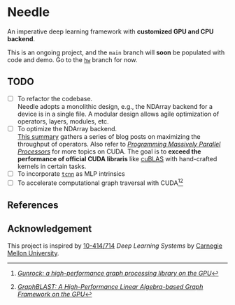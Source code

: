# Needle

An imperative deep learning framework with **customized GPU and CPU backend**.


This is an ongoing project, and the `main` branch will **soon** be populated with code and demo. Go to the [`hw`](https://github.com/YconquestY/Needle/tree/hw) branch for now.

## TODO

- [ ] To refactor the codebase.<br>
  Needle adopts a monolithic design, e.g., the NDArray backend for a device is in a single file. A modular design allows agile optimization of operators, layers, modules, etc.
- [ ] To optimize the NDArray backend.<br>
  [This summary](./backend.md) gathers a series of blog posts on maximizing the throughput of operators. Also refer to [*Programming Massively Parallel Processors*](https://www.elsevier.com/books/programming-massively-parallel-processors/hwu/978-0-323-91231-0) for more topics on CUDA. The goal is to **exceed the performance of official CUDA libraris** like [cuBLAS](https://developer.nvidia.com/cublas) with hand-crafted kernels in certain tasks.
- [ ] To incorporate [`tcnn`](https://github.com/NVlabs/tiny-cuda-nn) as MLP intrinsics
- [ ] To accelerate computational graph traversal with CUDA[^gunrock][^graphblast]

## References

[^gunrock]: [*Gunrock: a high-performance graph processing library on the GPU*](https://dl.acm.org/doi/abs/10.1145/2851141.2851145)

[^graphblast]: [*GraphBLAST: A High-Performance Linear Algebra-based Graph Framework on the GPU*](https://dl.acm.org/doi/full/10.1145/3466795)

## Acknowledgement

This project is inspired by [10-414/714](https://dlsyscourse.org) *Deep Learning Systems* by [Carnegie Mellon University](https://www.cmu.edu).

